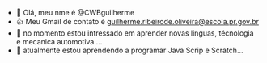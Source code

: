 - 👋 Olá, meu nme é @CWBguilherme
- 👍 Meu Gmail de contato é guilherme.ribeirode.oliveira@escola.pr.gov.br
- 👀 no momento estou intressado em aprender novas linguas, técnologia e mecanica automotiva ...
- 🌱 atualmente estou aprendendo a programar Java Scrip e Scratch...

